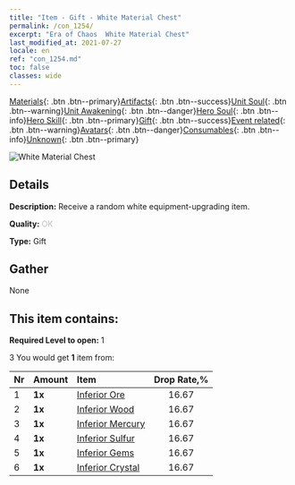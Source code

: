 ```yaml
---
title: "Item - Gift - White Material Chest"
permalink: /con_1254/
excerpt: "Era of Chaos  White Material Chest"
last_modified_at: 2021-07-27
locale: en
ref: "con_1254.md"
toc: false
classes: wide
---
```

 [Materials](/Items/){: .btn .btn--primary}[Artifacts](/Items/Artifacts/){: .btn .btn--success}[Unit Soul](/Items/UnitSoul/){: .btn .btn--warning}[Unit Awakening](/Items/UnitAwakening/){: .btn .btn--danger}[Hero Soul](/Items/HeroSoul/){: .btn .btn--info}[Hero Skill](/Items/HeroSkill/){: .btn .btn--primary}[Gift](/Items/Gift/){: .btn .btn--success}[Event related](/Items/Events/){: .btn .btn--warning}[Avatars](/Items/Avatars/){: .btn .btn--danger}[Consumables](/Items/Consumables/){: .btn .btn--info}[Unknown](/Items/Unknown/){: .btn .btn--primary}

 ![White Material Chest](/images/t/i_304002.png)

## Details
 **Description:** Receive a random white equipment-upgrading item.

 **Quality:** <span style="color: #C0C0C0">OK</span>

 **Type:** Gift

## Gather

  None

## This item contains:

 **Required Level to open:** 1

 3 You would get **1** item  from:

  | Nr | Amount |     Item    | Drop Rate,% |
  |:---|:-------|:------------|:---------:|
  | 1 |  **1x** | [Inferior Ore](/Items/mat_1/) | 16.67 | 
  | 2 |  **1x** | [Inferior Wood](/Items/mat_1/) | 16.67 | 
  | 3 |  **1x** | [Inferior Mercury](/Items/mat_2/) | 16.67 | 
  | 4 |  **1x** | [Inferior Sulfur](/Items/mat_3/) | 16.67 | 
  | 5 |  **1x** | [Inferior Gems](/Items/mat_4/) | 16.67 | 
  | 6 |  **1x** | [Inferior Crystal](/Items/mat_5/) | 16.67 | 
